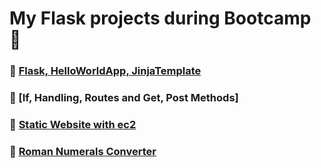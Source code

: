 # My Flask projects during Bootcamp 📜
### 🔖 [Flask, HelloWorldApp, JinjaTemplate](https://github.com/medipnegiz/My_Projects/tree/main/Flask_HelloWorldApp_JinjaTemplate)
### 🔖 [If, Handling, Routes and Get, Post Methods]
### 🔖 [Static Website with ec2](https://github.com/medipnegiz/My_Projects/tree/main/Static_website_ec2)
### 🔖 [Roman Numerals Converter](https://github.com/medipnegiz/My_Projects/tree/main/Roman_Numerals_Converter)
